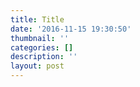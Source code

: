 ```yaml
---
title: Title
date: '2016-11-15 19:30:50'
thumbnail: ''
categories: []
description: ''
layout: post
---
```


